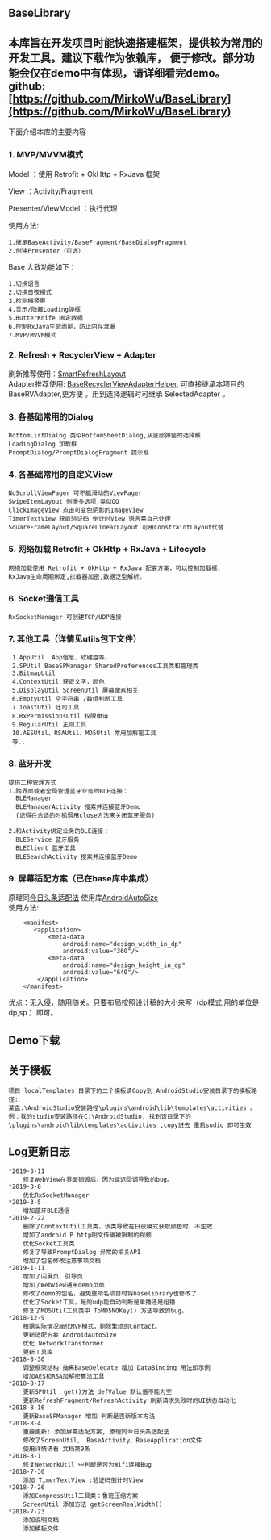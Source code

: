 ## BaseLibrary ##

  本库旨在开发项目时能快速搭建框架，提供较为常用的开发工具。建议下载作为依赖库，
  便于修改。部分功能会仅在demo中有体现，请详细看完demo。
  github:[https://github.com/MirkoWu/BaseLibrary](https://github.com/MirkoWu/BaseLibrary)
-----------------------------------------------------
  下面介绍本库的主要内容
### 1. MVP/MVVM模式 ###
Model ：使用 Retrofit + OkHttp + RxJava 框架

View ：Activity/Fragment

Presenter/ViewModel  ：执行代理 

使用方法:

    1.继承BaseActivity/BaseFragment/BaseDialogFragment
    2.创建Presenter（可选）

Base 大致功能如下：

    1.切换语言
    2.切换日夜模式
    3.检测横竖屏
    4.显示/隐藏Loading弹框
    5.ButterKnife 绑定数据
    6.控制RxJava生命周期，防止内存泄漏
    7.MVP/MVVM模式

### 2. Refresh + RecyclerView + Adapter ###
刷新推荐使用：[SmartRefreshLayout](https://github.com/scwang90/SmartRefreshLayout)  
Adapter推荐使用: [BaseRecyclerViewAdapterHelper](https://github.com/CymChad/BaseRecyclerViewAdapterHelper),
可直接继承本项目的BaseRVAdapter,更方便 。用到选择逻辑时可继承 SelectedAdapter 。
### 3. 各基础常用的Dialog ###
    BottomListDialog 类似BottomSheetDialog,从底部弹窗的选择框
    LoadingDialog 加载框
    PromptDialog/PromptDialogFragment 提示框

### 4. 各基础常用的自定义View ###
    NoScrollViewPager 可不能滑动的ViewPager
    SwipeItemLayout 侧滑多选项,类似QQ
    ClickImageView 点击可变色阴影的ImageView
    TimerTextView 获取验证码 倒计时View 语言需自己处理
    SquareFrameLayout/SquareLinearLayout 可用ConstraintLayout代替

### 5. 网络加载 Retrofit + OkHttp + RxJava + Lifecycle ###
    网络加载使用 Retrofit + OkHttp + RxJava 配套方案，可以控制加载框，
    RxJava生命周期绑定,拦截器加密,数据泛型解析。

### 6. Socket通信工具 ###
    RxSocketManager 可创建TCP/UDP连接
    


### 7. 其他工具（详情见utils包下文件） ###
     1.AppUtil  App信息、软键盘等。
     2.SPUtil BaseSPManager SharedPreferences工具类和管理类
     3.BitmapUtil
     4.ContextUtil 获取文字，颜色
     5.DisplayUtil ScreenUtil 屏幕像素相关
     6.EmptyUtil 空字符串 /数组判断工具
     7.ToastUtil 吐司工具
     8.RxPermissionsUtil 权限申请
     9.RegularUtil 正则工具
     10.AESUtil、RSAUtil、MD5Util 常用加解密工具
     等...


### 8. 蓝牙开发 ###
    提供二种管理方式
    1.跨界面或者全局管理蓝牙业务的BLE连接：
      BLEManager
      BLEManagerActivity 搜索并连接蓝牙Demo
      (记得在合适的时机调用close方法来关闭蓝牙服务)
    
    2.和Activity绑定业务的BLE连接：
      BLEService 蓝牙服务
      BLEClient 蓝牙工具
      BLESearchActivity 搜索并连接蓝牙Demo

### 9. 屏幕适配方案（已在base库中集成） ###
原理同[今日头条适配法](https://mp.weixin.qq.com/s/d9QCoBP6kV9VSWvVldVVwA)
使用库[AndroidAutoSize](https://github.com/JessYanCoding/AndroidAutoSize)  
使用方法:
```
    <manifest>
       <application>
           <meta-data
               android:name="design_width_in_dp"
               android:value="360"/>
           <meta-data
               android:name="design_height_in_dp"
               android:value="640"/>
        </application>
    </manifest>
```
   优点：无入侵，随用随关。只要布局按照设计稿的大小来写（dp模式,用的单位是dp,sp ）即可。

##  Demo下载 ##

##  关于模板 ##
    项目 localTemplates 目录下的二个模板请Copy到 AndroidStudio安装目录下的模板路径:
    某盘:\AndroidStudio安装路径\plugins\android\lib\templates\activities 。
    例：我的studio安装路径在C:\AndroidStudio, 找到该目录下的
    \plugins\android\lib\templates\activities ,copy进去 重启sudio 即可生效


## Log更新日志 ##
    *2019-3-11
        修复WebView在界面销毁后，因为延迟回调导致的bug。
    *2019-3-8
        优化RxSocketManager
    *2019-3-5
        增加蓝牙BLE通信
    *2019-2-22
        删除了ContextUtil工具类，该类导致在日夜模式获取颜色时，不生效
        增加了android P http明文传输被限制的视频
        优化Socket工具类
        修复了导致PromptDialog 异常的相关API
        增加了包名修改注意事项文档
    *2019-1-11
        增加了闪屏页，引导页
        增加了WebView通用demo页面
        修改了demo的包名，避免重命名项目时将baselibrary也修改了
        优化了Socket工具，是的udp能自动判断是单播还是组播
        修复了MD5Util工具类中 ToMD5NOKey() 方法导致的bug。
    *2018-12-9
        根据实际情况简化MVP模式，剔除繁琐的Contact。
        更新适配方案 AndroidAutoSize
        优化 NetworkTransformer
        更新工具库
    *2018-8-30
        调整框架结构 抽离BaseDelegate 增加 DataBinding 用法即示例
        增加AES和RSA加解密算法工具
    *2018-8-17
        更新SPUtil  get()方法 defValue 默认值不能为空
        更新RefreshFragment/RefreshActivity 刷新请求失败时的UI状态自动化
    *2018-8-16
        更新BaseSPManager 增加 判断是否新版本方法
    *2018-8-4
        重要更新: 添加屏幕适配方案, 原理同今日头条适配法
        修改了ScreenUtil、 BaseActivity、BaseApplication文件
        使用详情请看 文档第9条
    *2018-8-1
        修复NetworkUtil 中判断是否为Wifi连接Bug
    *2018-7-30
        添加 TimerTextView :验证码倒计时View
    *2018-7-26
        添加CompressUtil工具类：鲁班压缩方案
        ScreenUtil 添加方法 getScreenRealWidth()
    *2018-7-23
        添加说明文档
        添加模板文件